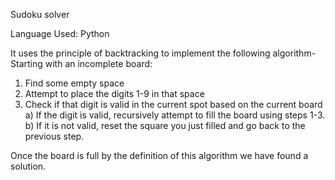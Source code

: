 Sudoku solver

Language Used: Python

It uses the principle of backtracking to implement the following algorithm-
Starting with an incomplete board:
1. Find some empty space
2. Attempt to place the digits 1-9 in that space
3. Check if that digit is valid in the current spot based on the current board
   a) If the digit is valid, recursively attempt to fill the board using steps 1-3. 
   b) If it is not valid, reset the square you just filled and go back to the previous step.

Once the board is full by the definition of this algorithm we have found a solution.